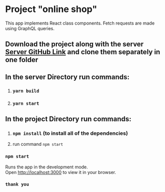 # Project "online shop"
This app implements React class components.
Fetch requests are made using GraphQL queries.

## Download the project along with the server [Server GitHub Link](https://github.com/scandiweb/junior-react-endpoint) and clone them separately in one folder

## In the server Directory run commands:
1. ### `yarn build`
2. ### `yarn start`
  
## In the project Directory run commands: 
1. ### `npm install` (to install all of the dependencies)    
2. run command `npm start`

### `npm start`

Runs the app in the development mode.\
Open [http://localhost:3000](http://localhost:3000) to view it in your browser.

### `thank you` 
